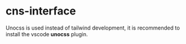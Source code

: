 # cns-interface

Unocss is used instead of tailwind development, it is recommended to install the vscode **unocss** plugin.